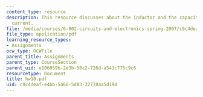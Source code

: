 ```yaml
---
content_type: resource
description: This resource discusses about the inductor and the capacitor and sinusoidal
  current.
file: /media/courses/6-002-circuits-and-electronics-spring-2007/c9c4deafe4bb5a665d8322778aa5d194_hw10.pdf
file_type: application/pdf
learning_resource_types:
- Assignments
ocw_type: OCWFile
parent_title: Assignments
parent_type: CourseSection
parent_uid: e106059b-2e3b-50c2-726d-a543c775c9c6
resourcetype: Document
title: hw10.pdf
uid: c9c4deaf-e4bb-5a66-5d83-22778aa5d194
---
```

